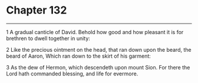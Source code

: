 # Chapter 132

***

1 A gradual canticle of David. Behold how good and how pleasant it is for brethren to dwell together in unity:

2 Like the precious ointment on the head, that ran down upon the beard, the beard of Aaron, Which ran down to the skirt of his garment:

3 As the dew of Hermon, which descendeth upon mount Sion. For there the Lord hath commanded blessing, and life for evermore.

